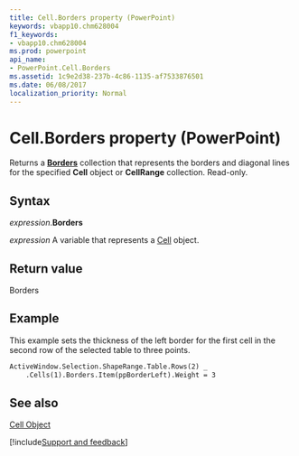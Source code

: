 ```yaml
---
title: Cell.Borders property (PowerPoint)
keywords: vbapp10.chm628004
f1_keywords:
- vbapp10.chm628004
ms.prod: powerpoint
api_name:
- PowerPoint.Cell.Borders
ms.assetid: 1c9e2d38-237b-4c86-1135-af7533876501
ms.date: 06/08/2017
localization_priority: Normal
---
```



# Cell.Borders property (PowerPoint)

Returns a  **[Borders](PowerPoint.Borders.md)** collection that represents the borders and diagonal lines for the specified **Cell** object or **CellRange** collection. Read-only.


## Syntax

_expression_.**Borders**

_expression_ A variable that represents a [Cell](PowerPoint.Cell.md) object.


## Return value

Borders


## Example

This example sets the thickness of the left border for the first cell in the second row of the selected table to three points.


```vb
ActiveWindow.Selection.ShapeRange.Table.Rows(2) _
    .Cells(1).Borders.Item(ppBorderLeft).Weight = 3
```


## See also


[Cell Object](PowerPoint.Cell.md)

[!include[Support and feedback](~/includes/feedback-boilerplate.md)]